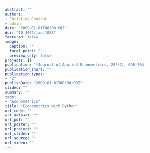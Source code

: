 ```yaml
---
abstract: ""
authors:
- Christine Choirat
- admin
date: "2009-01-01T00:00:00Z"
doi: "10.1002/jae.1088"
featured: false
image:
  caption: ''
  focal_point: ""
  preview_only: false
projects: []
publication: '*Journal of Applied Econometrics, 24*(4), 698-704'
publication_short: ""
publication_types:
- "2"
publishDate: "2009-01-01T00:00:00Z"
slides: ""
summary: ""
tags:
- "Econometrics"
title: "Econometrics with Python"
url_code: ""
url_dataset: ""
url_pdf: ""
url_poster: ""
url_project: ""
url_slides: ""
url_source: ""
url_video: ""
---
```


<script type="text/javascript" src="//cdn.plu.mx/widget-details.js"></script>
<a href="https://plu.mx/plum/a/?doi=10.1002/jae.1088" class="plumx-details"></a>

